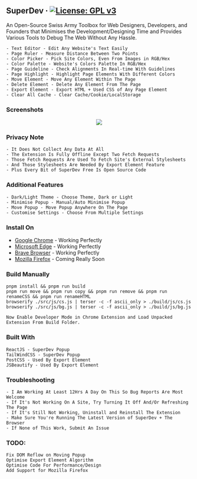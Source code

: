 ## SuperDev &middot; [![License: GPL v3](https://img.shields.io/badge/License-GPLv3-blue.svg)](https://www.gnu.org/licenses/gpl-3.0)

An Open-Source Swiss Army Toolbox for Web Designers, Developers, and Founders that Minimises the Development/Designing Time and Provides Various Tools to Debug The Web Without Any Hassle.

```
- Text Editor - Edit Any Website's Text Easily
- Page Ruler - Measure Distance Between Two Points
- Color Picker - Pick Site Colors, Even From Images in RGB/Hex
- Color Palette - Website's Colors Palette In RGB/Hex
- Page Guideline - Check Alignments In Real-time With Guidelines
- Page Highlight - Highlight Page Elements With Different Colors
- Move Element - Move Any Element Within The Page
- Delete Element - Delete Any Element From The Page
- Export Element - Export HTML + Used CSS of Any Page Element
- Clear All Cache - Clear Cache/Cookie/LocalStorage
```

### Screenshots

<p align="center">
  <img src="https://github.com/twoabd/SuperDev/blob/main/github/1.png">
</p>

### Privacy Note

```
- It Does Not Collect Any Data At All
- The Extension Is Fully Offline Except Two Fetch Requests
- Those Fetch Requests Are Used To Fetch Site's External Stylesheets
- And Those Stylesheets Are Needed By Export Element Feature
- Plus Every Bit of SuperDev Free Is Open Source Code
```

### Additional Features

```
- Dark/Light Theme - Choose Theme, Dark or Light
- Minimise Popup - Manual/Auto Minimise Popup
- Move Popup - Move Popup Anywhere On The Page
- Customise Settings - Choose From Multiple Settings
```

### Install On

- [Google Chrome](https://chrome.google.com/webstore/detail/superdev/jlkikimlceonbmfjieipbonnglnlchhl) - Working Perfectly
- [Microsoft Edge](https://chrome.google.com/webstore/detail/superdev/jlkikimlceonbmfjieipbonnglnlchhl) - Working Perfectly
- [Brave Browser](https://chrome.google.com/webstore/detail/superdev/jlkikimlceonbmfjieipbonnglnlchhl) - Working Perfectly
- [Mozilla Firefox]() - Coming Really Soon<br>

### Build Manually

```
pnpm install && pnpm run build
pnpm run move && pnpm run copy && pnpm run remove && pnpm run renameCSS && pnpm run renameHTML
browserify ./src/js/cs.js | terser -c -f ascii_only > ./build/js/cs.js
browserify ./src/js/bg.js | terser -c -f ascii_only > ./build/js/bg.js
```

```
Now Enable Developer Mode in Chrome Extension and Load Unpacked Extension From Build Folder.
```

### Built With

```
ReactJS - SuperDev Popup
TailWindCSS - SuperDev Popup
PostCSS - Used By Export Element
JSBeautify - Used By Export Element
```

### Troubleshooting

```
- I Am Working At Least 12Hrs A Day On This So Bug Reports Are Most Welcome
- If It's Not Working On A Site, Try Turning It Off And/Or Refreshing The Page
- If It's Still Not Working, Uninstall and Reinstall The Extension
- Make Sure You're Running The Latest Version of SuperDev + The Browser
- If None of This Work, Submit An Issue
```

### TODO:

```
Fix DOM Reflow on Moving Popup
Optimise Export Element Algorithm
Optimise Code For Performance/Design
Add Support for Mozilla Firefox
```

